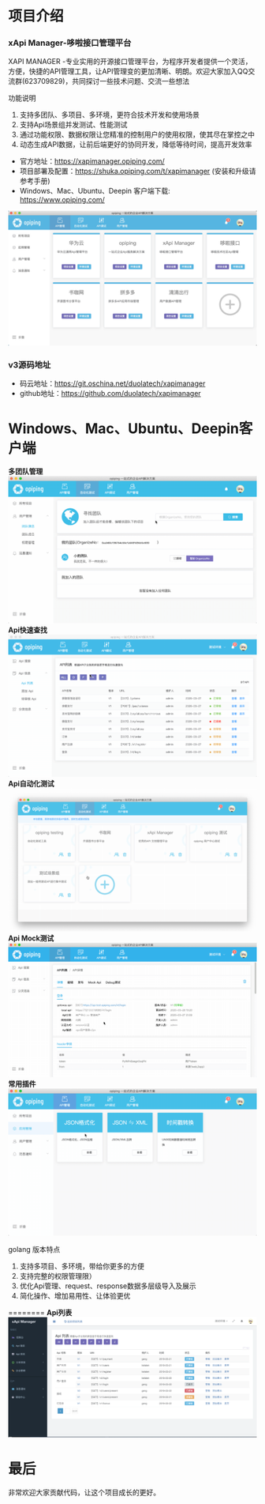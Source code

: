 项目介绍
========
### xApi Manager-哆啦接口管理平台
XAPI MANAGER -专业实用的开源接口管理平台，为程序开发者提供一个灵活，方便，快捷的API管理工具，让API管理变的更加清晰、明朗。欢迎大家加入QQ交流群(623709829)，共同探讨一些技术问题、交流一些想法

功能说明
1. 支持多团队、多项目、多环境，更符合技术开发和使用场景
2. 支持Api场景组并发测试、性能测试
3. 通过功能权限、数据权限让您精准的控制用户的使用权限，使其尽在掌控之中
4. 动态生成API数据，让前后端更好的协同开发，降低等待时间，提高开发效率

- 官方地址：https://xapimanager.opiping.com/
- 项目部署及配置：https://shuka.opiping.com/t/xapimanager (安装和升级请参考手册)
- Windows、Mac、Ubuntu、Deepin 客户端下载: https://www.opiping.com/

<img src="./screenshot/apps.jpg">

### v3源码地址

* 码云地址：https://git.oschina.net/duolatech/xapimanager
* github地址：https://github.com/duolatech/xapimanager

Windows、Mac、Ubuntu、Deepin客户端
========
**多团队管理** 
<img src="./screenshot/team.gif">
**Api快速查找** 
<img src="./screenshot/apisearch.gif">
**Api自动化测试** 
<img src="./screenshot/testing.gif">
**Api Mock测试** 
<img src="./screenshot/mock.gif">
**常用插件** 
<img src="./screenshot/plugin.gif">

golang 版本特点

1. 支持多项目、多环境，带给你更多的方便
2. 支持完整的权限管理限）
3. 优化Api管理、request、response数据多层级导入及展示
4. 简化操作、增加易用性、让体验更优

========
**Api列表** 
<img src="./screenshot/apilist.png">


最后
========
非常欢迎大家贡献代码，让这个项目成长的更好。
